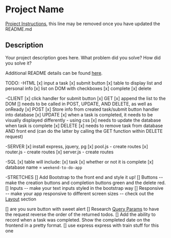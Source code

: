 # Project Name

[Project Instructions](./INSTRUCTIONS.md), this line may be removed once you have updated the README.md

## Description

Your project description goes here. What problem did you solve? How did you solve it?

Additional README details can be found [here](https://github.com/PrimeAcademy/readme-template/blob/master/README.md).


TODO:
-HTML
[x] input a task
[x] submit button
[x] table to display list and personal info
[x] list on DOM with checkboxes 
    [x] complete
    [x] delete

-CLIENT
[x] click handler for submit button
[x] GET
    [x] append the list to the DOM
    [] needs to be called in POST, UPDATE, AND DELETE, as well as onReady
[x] POST
    [x] Store info from created task/submit button handler into database
[x] UPDATE
    [x] when a task is completed, it needs to be visually displayed differently - using css
    [x] needs to update the database when task is complete
[x] DELETE
    [x] needs to remove task from database AND front end (can do the latter by calling the GET function within DELETE request)

-SERVER
[x] install express, jquery, pg
[x] pool.js - create routes
[x] router.js - create routes
[x] server.js - create routes

-SQL
[x] table will include:
    [x] task
    [x] whether or not it is complete
    [x] database name = `weekend-to-do-app`

-STRETCHES
   []  Add Bootstrap to the front end and style it up!
      []  Buttons -- make the creation buttons and completion buttons green and the delete red.
      []  Inputs -- make your text inputs styled in the bootstrap way
      []  Responsive -- make your app responsive to different screen sizes -- check out the [Layout](https://getbootstrap.com/docs/4.1/layout/overview/) section

[] are you sure button with sweet alert
[]  Research [Query Params](https://expressjs.com/en/api.html#req.query) to have the request reverse the order of the returned todos. 
[]  Add the ability to record when a task was completed. Show the completed date on the frontend in a pretty format.
    [] use express express with train stuff for this one



